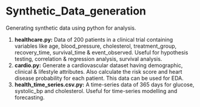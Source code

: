 # Synthetic_Data_generation
Generating synthetic data using python for analysis.
<ol>
    <li><b>healthcare.py:</b> Data of 200 patients in a clinical trial containing variables like age, blood_pressure, cholesterol, treatment_group, recovery_time, survival_time & event_observed. Useful for hypothesis testing, correlation & regression analysis, survival analysis.
    <li><b>cardio.py:</b> Generate a cardiovascular dataset having demographic, clinical & lifestyle attributes. Also calculate the risk score and heart disease probability for each patient. This data can be used for EDA.
    <li><b>health_time_series.csv.py:</b> A time-series data of 365 days for glucose, systolic_bp and cholesterol. Useful for time-series modelling and forecasting.
</ol>